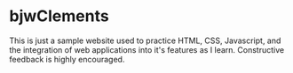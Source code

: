 bjwClements
===========

This is just a sample website used to practice HTML, CSS, Javascript, and the integration of web applications into it's features as I learn. Constructive feedback is highly encouraged.
